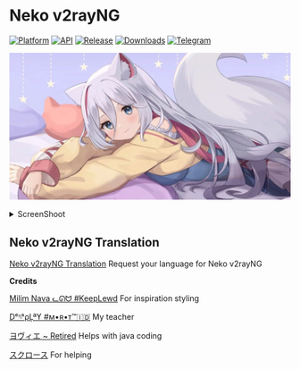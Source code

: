 # Neko v2rayNG

[![Platform](https://img.shields.io/badge/android-platform?style=for-the-badge&label=platform&labelColor=21262d&color=6e7681)](https://www.android.com) [![API](https://img.shields.io/badge/27%2B-level?style=for-the-badge&logo=android&logoColor=3cd382&label=API&labelColor=21262d&color=ff663b)](https://developer.android.com/studio/releases/platforms) [![Release](https://img.shields.io/github/v/release/Blawuken/Neko_v2rayNG?display_name=tag&style=for-the-badge&logo=github&labelColor=21262d&color=1f6feb)](https://github.com/Blawuken/Neko_v2rayNG/releases/latest) [![Downloads](https://img.shields.io/github/downloads/Blawuken/Neko_v2rayNG/total?style=for-the-badge&labelColor=21262d&color=238636)](https://github.com/Blawuken/Neko_v2rayNG/releases) [![Telegram](https://img.shields.io/badge/Telegram-2CA5E0?style=for-the-badge&logo=telegram&logoColor=white)](https://t.me/uwuresourceguide)

![Banner](https://raw.githubusercontent.com/Blawuken/Neko_v2rayNG/main/image/uwu_banner.jpg)

<details>
  <summary>ScreenShoot</summary>

![Banner](https://raw.githubusercontent.com/Blawuken/Neko_v2rayNG/main/image/screenshoot.jpg)

</details>

## Neko v2rayNG Translation
[Neko v2rayNG Translation](https://github.com/Blawuken/Neko_v2rayNG_language) Request your language for Neko v2rayNG

**Credits**

[Milim Nava ᓚᘏᗢ #KeepLewd](https://t.me/milimnavaUwU) For inspiration styling

[DᵉᶯˢρĻªϒ #ᴍ•ʀ•ᴛ™🇮🇩](https://t.me/Dens_play89) My teacher

[ヨヴィエ ~ Retired](https://t.me/mobxprjkt) Helps with java coding

[スクロース](https://t.me/milimnavaUwU) For helping
